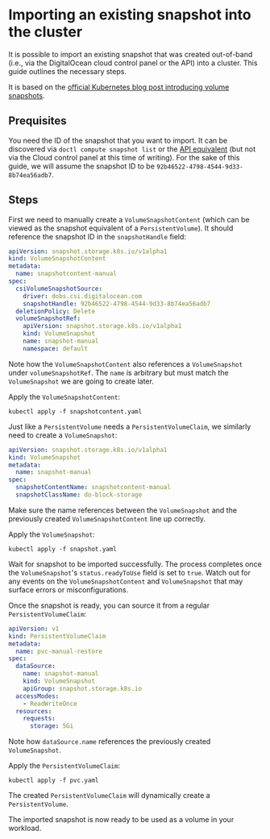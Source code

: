 # Importing an existing snapshot into the cluster

It is possible to import an existing snapshot that was created out-of-band (i.e., via the DigitalOcean cloud control panel or the API) into a cluster. This guide outlines the necessary steps.

It is based on the [official Kubernetes blog post introducing volume snapshots](https://kubernetes.io/blog/2018/10/09/introducing-volume-snapshot-alpha-for-kubernetes/).

## Prequisites

You need the ID of the snapshot that you want to import. It can be discovered via `doctl compute snapshot list` or the [API equivalent](https://developers.digitalocean.com/documentation/v2/#list-all-volume-snapshots) (but not via the Cloud control panel at this time of writing). For the sake of this guide, we will assume the snapshot ID to be `92b46522-4798-4544-9d33-8b74ea56adb7`.

## Steps

First we need to manually create a `VolumeSnapshotContent` (which can be viewed as the snapshot equivalent of a `PersistentVolume`). It should reference the snapshot ID in the `snapshotHandle` field:

```yaml
apiVersion: snapshot.storage.k8s.io/v1alpha1
kind: VolumeSnapshotContent
metadata:
  name: snapshotcontent-manual
spec:
  csiVolumeSnapshotSource:
    driver: dobs.csi.digitalocean.com
    snapshotHandle: 92b46522-4798-4544-9d33-8b74ea56adb7
  deletionPolicy: Delete
  volumeSnapshotRef:
    apiVersion: snapshot.storage.k8s.io/v1alpha1
    kind: VolumeSnapshot
    name: snapshot-manual
    namespace: default
```

Note how the `VolumeSnapshotContent` also references a `VolumeSnapshot` under `volumeSnapshotRef`. The `name` is arbitrary but must match the `VolumeSnapshot` we are going to create later.

Apply the `VolumeSnapshotContent`:

```shell
kubectl apply -f snapshotcontent.yaml
```

Just like a `PersistentVolume` needs a `PersistentVolumeClaim`, we similarly need to create a `VolumeSnapshot`:

```yaml
apiVersion: snapshot.storage.k8s.io/v1alpha1
kind: VolumeSnapshot
metadata:
  name: snapshot-manual
spec:
  snapshotContentName: snapshotcontent-manual
  snapshotClassName: do-block-storage
```

Make sure the name references between the `VolumeSnapshot` and the previously created `VolumeSnapshotContent` line up correctly.

Apply the `VolumeSnapshot`:

```shell
kubectl apply -f snapshot.yaml
```

Wait for snapshot to be imported successfully. The process completes once the `VolumeSnapshot`'s `status.readyToUse` field is set to `true`. Watch out for any events on the `VolumeSnapshotContent` and `VolumeSnapshot` that may surface errors or misconfigurations.

Once the snapshot is ready, you can source it from a regular `PersistentVolumeClaim`:

```yaml
apiVersion: v1
kind: PersistentVolumeClaim
metadata:
  name: pvc-manual-restore
spec:
  dataSource:
    name: snapshot-manual
    kind: VolumeSnapshot
    apiGroup: snapshot.storage.k8s.io
  accessModes:
    - ReadWriteOnce
  resources:
    requests:
      storage: 5Gi
```

Note how `dataSource.name` references the previously created `VolumeSnapshot`.

Apply the `PersistentVolumeClaim`:

```shell
kubectl apply -f pvc.yaml
```

The created `PersistentVolumeClaim` will dynamically create a `PersistentVolume`.

The imported snapshot is now ready to be used as a volume in your workload.

